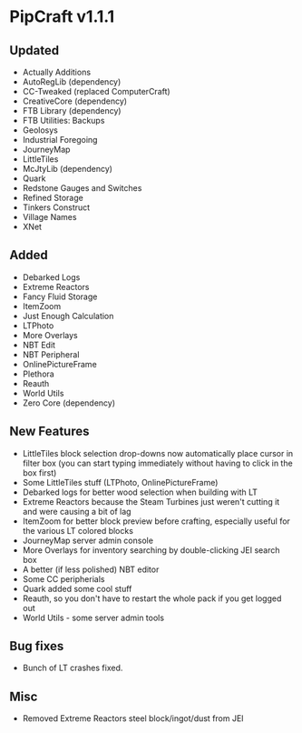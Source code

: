 # PipCraft v1.1.1

## Updated
- Actually Additions
- AutoRegLib (dependency)
- CC-Tweaked (replaced ComputerCraft)
- CreativeCore (dependency)
- FTB Library (dependency)
- FTB Utilities: Backups
- Geolosys
- Industrial Foregoing
- JourneyMap
- LittleTiles
- McJtyLib (dependency)
- Quark
- Redstone Gauges and Switches
- Refined Storage
- Tinkers Construct
- Village Names
- XNet


## Added
- Debarked Logs
- Extreme Reactors
- Fancy Fluid Storage
- ItemZoom
- Just Enough Calculation
- LTPhoto
- More Overlays
- NBT Edit
- NBT Peripheral
- OnlinePictureFrame
- Plethora
- Reauth
- World Utils
- Zero Core (dependency)

## New Features
- LittleTiles block selection drop-downs now automatically place cursor in filter box (you can start typing immediately without having to click in the box first)
- Some LittleTiles stuff (LTPhoto, OnlinePictureFrame)
- Debarked logs for better wood selection when building with LT
- Extreme Reactors because the Steam Turbines just weren't cutting it and were causing a bit of lag
- ItemZoom for better block preview before crafting, especially useful for the various LT colored blocks
- JourneyMap server admin console
- More Overlays for inventory searching by double-clicking JEI search box
- A better (if less polished) NBT editor
- Some CC peripherials
- Quark added some cool stuff
- Reauth, so you don't have to restart the whole pack if you get logged out
- World Utils - some server admin tools

## Bug fixes
- Bunch of LT crashes fixed.

## Misc
- Removed Extreme Reactors steel block/ingot/dust from JEI